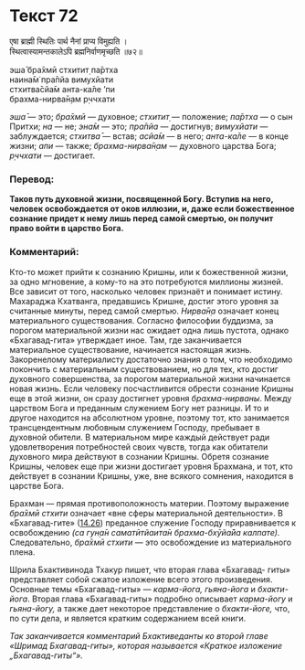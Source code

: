 # Текст 72

एषा ब्राह्मी स्थितिः पार्थ नैनां प्राप्य विमुह्यति ।  
स्थित्वास्यामन्तकालेऽपि ब्रह्मनिर्वाणमृच्छति ॥७२॥

эша̄ бра̄хмӣ стхитит̣ па̄ртха  
наина̄м̇ пра̄пйа вимухйати  
стхитва̄сйа̄м анта-ка̄ле ’пи  
брахма-нирва̄н̣ам р̣ччхати

_эша̄_ — это; _бра̄хмӣ_ — духовное; _стхитит̣_ — положение; _па̄ртха_ — о сын Притхи; _на_ — не; _эна̄м_ — это; _пра̄пйа_ — достигнув; _вимухйати_ — заблуждается; _стхитва̄_ — встав; _асйа̄м_ — в него; _анта-ка̄ле_ — в конце жизни; _апи_ — также; _брахма-нирва̄н̣ам_ — духовного царства Бога; _р̣ччхати_ — достигает.

### Перевод:

**Таков путь духовной жизни, посвященной Богу. Вступив на него, человек освобождается от оков иллюзии, и, даже если божественное сознание придет к нему лишь перед самой смертью, он получит право войти в царство Бога.**

### Комментарий:

Кто-то может прийти к сознанию Кришны, или к божественной жизни, за одно мгновение, а кому-то на это потребуются миллионы жизней. Все зависит от того, насколько человек признаёт и понимает истину. Махараджа Кхатванга, предавшись Кришне, достиг этого уровня за считанные минуты, перед самой смертью. _Нирва̄н̣а_ означает конец материального существования. Согласно философии буддизма, за порогом материальной жизни нас ожидает одна лишь пустота, однако «Бхагавад-гита» утверждает иное. Там, где заканчивается материальное существование, начинается настоящая жизнь. Закоренелому материалисту достаточно знания о том, что необходимо покончить с материальным существованием, но для тех, кто достиг духовного совершенства, за порогом материальной жизни начинается новая жизнь. Если человеку посчастливится обрести сознание Кришны еще в этой жизни, он сразу достигнет уровня _брахма-нирваны_. Между царством Бога и преданным служением Богу нет разницы. И то и другое находится на абсолютном уровне, поэтому тот, кто занимается трансцендентным любовным служением Господу, пребывает в духовной обители. В материальном мире каждый действует ради удовлетворения потребностей своих чувств, тогда как обитатели духовного мира действуют в сознании Кришны. Обретя сознание Кришны, человек еще при жизни достигает уровня Брахмана, и тот, кто действует в сознании Кришны, уже, вне всякого сомнения, находится в царстве Бога.

Брахман — прямая противоположность материи. Поэтому выражение _бра̄хмӣ стхити_ означает «вне сферы материальной деятельности». В «Бхагавад-гите» ([14.26](../14/26.md)) преданное служение Господу приравнивается к освобождению _(са гун̣а̄н саматӣтйаита̄н брахма-бхӯйа̄йа калпате)._ Следовательно, _бра̄хмӣ стхити_ — это освобождение из материального плена.

Шрила Бхактивинода Тхакур пишет, что вторая глава «Бхагавад- гиты» представляет собой сжатое изложение всего этого произведения. Основные темы «Бхагавад-гиты» — _карма-йога, гьяна-йога_ и _бхакти-йога_. Вторая глава «Бхагавад-гиты» подробно описывает _карма-йогу_ и _гьяна-йогу,_ а также дает некоторое представление о _бхакти-йоге,_ что, по сути дела, и является кратким содержанием всей книги.

 _Так заканчивается комментарий Бхактиведанты ко второй главе «Шримад Бхагавад-гиты», которая называется «Краткое изложение „Бхагавад-гиты“»._